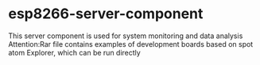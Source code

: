 # esp8266-server-component
This server component is used for system monitoring and data analysis <br>
Attention:Rar file contains examples of development boards based on spot atom Explorer, which can be run directly

